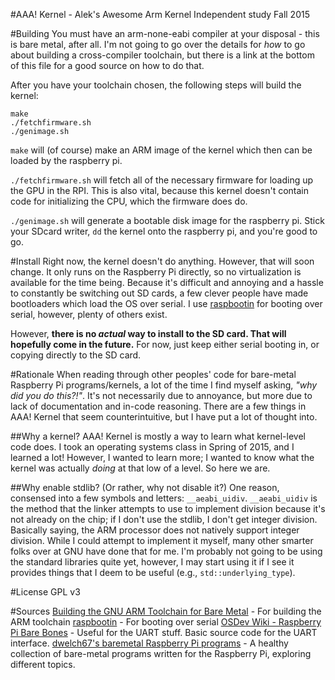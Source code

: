 #AAA! Kernel - Alek's Awesome Arm Kernel
Independent study Fall 2015

#Building
You must have an arm-none-eabi compiler at your disposal - this is bare metal, after all. I'm not going to go over the details for *how* to go about building a cross-compiler toolchain, but there is a link at the bottom of this file for a good source on how to do that.

After you have your toolchain chosen, the following steps will build the kernel:
```
make
./fetchfirmware.sh
./genimage.sh
```

`make` will (of course) make an ARM image of the kernel which then can be loaded by the raspberry pi.

`./fetchfirmware.sh` will fetch all of the necessary firmware for loading up the GPU in the RPI. This is also vital, because this kernel doesn't contain code for initializing the CPU, which the firmware does do.

`./genimage.sh` will generate a bootable disk image for the raspberry pi. Stick your SDcard writer, `dd` the kernel onto the raspberry pi, and you're good to go.

#Install
Right now, the kernel doesn't do anything. However, that will soon change. It only runs on the Raspberry Pi directly, so no virtualization is available for the time being. Because it's difficult and annoying and a hassle to constantly be switching out SD cards, a few clever people have made bootloaders which load the OS over serial. I use [raspbootin](https://github.com/mrvn/raspbootin) for booting over serial, however, plenty of others exist.

However, **there is no *actual* way to install to the SD card. That will hopefully come in the future.** For now, just keep either serial booting in, or copying directly to the SD card.

#Rationale
When reading through other peoples' code for bare-metal Raspberry Pi programs/kernels, a lot of the time I find myself asking, *"why did you do this?!"*. It's not necessarily due to annoyance, but more due to lack of documentation and in-code reasoning. There are a few things in AAA! Kernel that seem counterintuitive, but I have put a lot of thought into.

##Why a kernel?
AAA! Kernel is mostly a way to learn what kernel-level code does. I took an operating systems class in Spring of 2015, and I learned a lot! However, I wanted to learn more; I wanted to know what the kernel was actually *doing* at that low of a level. So here we are.

##Why enable stdlib? (Or rather, why not disable it?)
One reason, consensed into a few symbols and letters: `__aeabi_uidiv`. `__aeabi_uidiv` is the method that the linker attempts to use to implement division because it's not already on the chip; if I don't use the stdlib, I don't get integer division. Basically saying, the ARM processor does not natively support integer division. While I could attempt to implement it myself, many other smarter folks over at GNU have done that for me. I'm probably not going to be using the standard libraries quite yet, however, I may start using it if I see it provides things that I deem to be useful (e.g., `std::underlying_type`).

#License
GPL v3

#Sources
[Building the GNU ARM Toolchain for Bare Metal](http://kunen.org/uC/gnu_tool.html) - For building the ARM toolchain
[raspbootin](https://github.com/mrvn/raspbootin) - For booting over serial
[OSDev Wiki - Raspberry Pi Bare Bones](http://wiki.osdev.org/ARM_RaspberryPi_Tutorial_C) - Useful for the UART stuff. Basic source code for the UART interface.
[dwelch67's baremetal Raspberry Pi programs](https://github.com/dwelch67/raspberrypi) - A healthy collection of bare-metal programs written for the Raspberry Pi, exploring different topics.